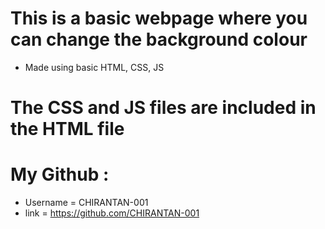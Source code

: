# This is a basic webpage where you can change the background colour

* Made using basic HTML, CSS, JS 

# The CSS and JS files are included in the HTML file

# My Github :

* Username = CHIRANTAN-001
* link = https://github.com/CHIRANTAN-001
